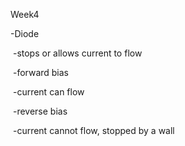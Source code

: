 Week4



-Diode

​	-stops or allows current to flow

​	-forward bias

​		-current can flow

​	-reverse bias

​		-current cannot flow, stopped by a wall